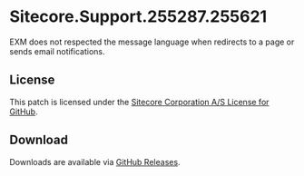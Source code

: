 # Sitecore.Support.255287.255621
EXM does not respected the message language when redirects to a page or sends email notifications.

## License  
This patch is licensed under the [Sitecore Corporation A/S License for GitHub](https://github.com/sitecoresupport/Sitecore.Support.255287.255621/blob/master/LICENSE).  

## Download  
Downloads are available via [GitHub Releases](https://github.com/sitecoresupport/Sitecore.Support.255287.255621/releases).  
